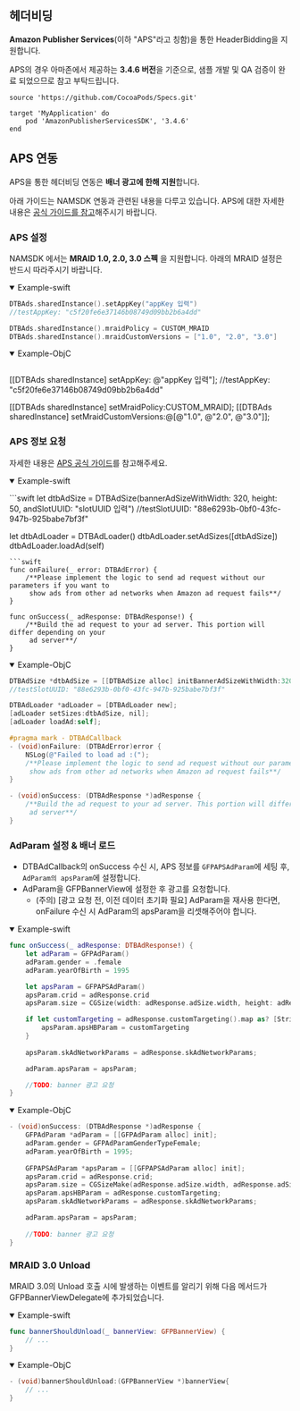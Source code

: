 ## 헤더비딩

**Amazon Publisher Services**(이하 "APS"라고 칭함)을 통한 HeaderBidding을 지원합니다.

APS의 경우 아마존에서 제공하는 **3.4.6 버전**을 기준으로, 샘플 개발 및 QA 검증이 완료 되었으므로 참고 부탁드립니다.

```text
source 'https://github.com/CocoaPods/Specs.git'

target 'MyApplication' do
    pod 'AmazonPublisherServicesSDK', '3.4.6'
end
```

## APS 연동

APS을 통한 헤더비딩 연동은 **배너 광고에 한해 지원**합니다.

아래 가이드는 NAMSDK 연동과 관련된 내용을 다루고 있습니다. APS에 대한 자세한 내용은 [공식 가이드를 참고](https://ams.amazon.com/webpublisher/uam/docs/aps-mobile/ios/sdk-initialization)해주시기 바랍니다.

### APS 설정

NAMSDK 에서는 **MRAID 1.0, 2.0, 3.0 스펙** 을 지원합니다. 아래의 MRAID 설정은 반드시 따라주시기 바랍니다.


<details open><summary>Example-swift</summary>   
<p>

```swift
DTBAds.sharedInstance().setAppKey("appKey 입력")
//testAppKey: "c5f20fe6e37146b08749d09bb2b6a4dd"

DTBAds.sharedInstance().mraidPolicy = CUSTOM_MRAID
DTBAds.sharedInstance().mraidCustomVersions = ["1.0", "2.0", "3.0"]
```
</p>
</details>

<details open><summary>Example-ObjC</summary>   
<p>

```objective-c
```
</p>
[[DTBAds sharedInstance] setAppKey: @"appKey 입력"];
//testAppKey: "c5f20fe6e37146b08749d09bb2b6a4dd"

[[DTBAds sharedInstance] setMraidPolicy:CUSTOM_MRAID];
[[DTBAds sharedInstance] setMraidCustomVersions:@[@"1.0", @"2.0", @"3.0"]];
</details>

### APS 정보 요청

자세한 내용은 [APS 공식 가이드](https://ams.amazon.com/webpublisher/uam/docs/aps-mobile/ios/banner-ads)를 참고해주세요.


<details open><summary>Example-swift</summary>   
<p>
```swift
let dtbAdSize = DTBAdSize(bannerAdSizeWithWidth: 320, height: 50, andSlotUUID: "slotUUID 입력")
//testSlotUUID: "88e6293b-0bf0-43fc-947b-925babe7bf3f"

let dtbAdLoader = DTBAdLoader()
dtbAdLoader.setAdSizes([dtbAdSize])
dtbAdLoader.loadAd(self)
```
```swift
func onFailure(_ error: DTBAdError) {
    /**Please implement the logic to send ad request without our parameters if you want to
     show ads from other ad networks when Amazon ad request fails**/
}

func onSuccess(_ adResponse: DTBAdResponse!) {
    /**Build the ad request to your ad server. This portion will differ depending on your 
     ad server**/
}
```
</p>
</details>

<details open><summary>Example-ObjC</summary>   
<p>

```objective-c
DTBAdSize *dtbAdSize = [[DTBAdSize alloc] initBannerAdSizeWithWidth:320 height:50 andSlotUUID:@"slotUUID 입력"];
//testSlotUUID: "88e6293b-0bf0-43fc-947b-925babe7bf3f"

DTBAdLoader *adLoader = [DTBAdLoader new];
[adLoader setSizes:dtbAdSize, nil];
[adLoader loadAd:self];
```
```objective-c
#pragma mark - DTBAdCallback
- (void)onFailure: (DTBAdError)error {
    NSLog(@"Failed to load ad :(");
    /**Please implement the logic to send ad request without our parameters if you want to
     show ads from other ad networks when Amazon ad request fails**/
}

- (void)onSuccess: (DTBAdResponse *)adResponse {
    /**Build the ad request to your ad server. This portion will differ depending on your 
     ad server**/
}
```
</p>
</details>


### AdParam 설정 & 배너 로드

- DTBAdCallback의 onSuccess 수신 시, APS 정보를 `GFPAPSAdParam`에 세팅 후, `AdParam의 apsParam`에 설정합니다.
- AdParam을 GFPBannerView에 설정한 후 광고를 요청합니다.
  - (주의) [광고 요청 전, 이전 데이터 초기화 필요] AdParam을 재사용 한다면, onFailure 수신 시 AdParam의 apsParam을 리셋해주어야 합니다. 


<details open><summary>Example-swift</summary>   
<p>

```swift
func onSuccess(_ adResponse: DTBAdResponse!) {
    let adParam = GFPAdParam()
    adParam.gender = .female
    adParam.yearOfBirth = 1995

    let apsParam = GFPAPSAdParam()
    apsParam.crid = adResponse.crid
    apsParam.size = CGSize(width: adResponse.adSize.width, height: adResponse.adSize.height)

    if let customTargeting = adResponse.customTargeting().map as? [String : NSObject] {
        apsParam.apsHBParam = customTargeting
    }
    
    apsParam.skAdNetworkParams = adResponse.skAdNetworkParams;

    adParam.apsParam = apsParam;

    //TODO: banner 광고 요청
}
```
</p>
</details>

<details open><summary>Example-ObjC</summary>   
<p>

```objective-c
- (void)onSuccess: (DTBAdResponse *)adResponse {
    GFPAdParam *adParam = [[GFPAdParam alloc] init];
    adParam.gender = GFPAdParamGenderTypeFemale;
    adParam.yearOfBirth = 1995;
    
    GFPAPSAdParam *apsParam = [[GFPAPSAdParam alloc] init];
    apsParam.crid = adResponse.crid;
    apsParam.size = CGSizeMake(adResponse.adSize.width, adResponse.adSize.height);
    apsParam.apsHBParam = adResponse.customTargeting;
    apsParam.skAdNetworkParams = adResponse.skAdNetworkParams;

    adParam.apsParam = apsParam;
    
    //TODO: banner 광고 요청
}
```
</p>
</details>

### MRAID 3.0 Unload
MRAID 3.0의 Unload 호출 시에 발생하는 이벤트를 알리기 위해 다음 메서드가 GFPBannerViewDelegate에 추가되었습니다.

<details open><summary>Example-swift</summary>   
<p>

```swift
func bannerShouldUnload(_ bannerView: GFPBannerView) {
    // ...
}
```
</p>
</details>

<details open><summary>Example-ObjC</summary>   
<p>

```objective-c
- (void)bannerShouldUnload:(GFPBannerView *)bannerView{
    // ...
}
```
</p>
</details>
